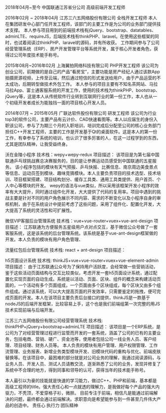

2018年04月~至今       中国联通江苏省分公司     高级前端开发工程师


2016年02月 ~ 2018年04月     江苏三六五网络股份有限公司       全栈开发工程师 
本人在集团研发中心部门任开发工程师，该部门的主要工作是为公司的业务部门提供技术支撑。
本人参与项目用到的前端技术栈有jQuery、bootstrap、datatables、adminLTE、requireJS，后端技术栈有thinkPHP、laravel。在使用这些框架的同时，也试着阅读过thinkPHP、laravel的源码，并有所收获。
工作期间参与了公司经营管理系统（ERP）、房产开发管理平台等系统开发，属于核心开发者角色，获得过公司年度技术能手称号。

2015年08月~2016年02月      上海翼拍网络科技有限公司         PHP开发工程师
该公司为创业公司，前期做的是自己的产品“看房宝”，主要功能是房产经纪人通过该款App拍摄房源视频，上传至云端，然后通过短信的形式发送给用户，由于产品运营的不太成功，后期转型做技术外包工作。
本人参与的项目主要有不知名茶网站、马拉马拉App、富士通客服系统的开发工作，使用的技术栈为thinkPHP、bootstrap、jQuery等，这是本人从传统软件行业转到互联网行业的第一份工作，本人也从一个初级开发者成长为能独挡一面的项目核心开发人员。

2014年07月 ~ 2015年05月   广联达软件股份有限公司          研发工程师
该公司为行业top3的软件公司，主要产品有云计价、CAD快速看图等。本人以应届生的身份入职该公司，参与了为期三个月的入职培训，培训完成后分配至公司的核心业务部门担任C++开发工程师，主要的工作是开发基于Qt的桌面软件。这是本人的第一份工作，有幸参与了系统的培训，也认识了很多厉害的人，在这一过程学到的东西，尤其是团队精神，让我受益终身。

沃在金陵小程序 
技术栈：wepy+wepy-redux 
项目描述：
该项目是为第七届中国联通乒乓球挑战赛总决赛服务的，目的是让参赛运动员感受到中国联通的五星服务。
该小程序包括的模块有天气预报、乒乓快报、比赛信息、南京周边美食景点等信息、运动员签到模块、趣味竞猜模块。本人主要负责项目的技术选型、技术培训、项目框架搭建、项目结构划分、缓存工具类、通用工具类提供、用户首页、个人中心等模块的开发。
wepy的语法与vue类似，所以采用该框架开发小程序的效率有大大提升，同时通过组件化开发，大大提供了代码的复用率。项目中遇到的挑战主要是针对不同的用户角色展示不同内容、需求的不断变化以及小程序自身的审核机制，由于在系统设计中提前考虑了这些问题，采用了组件化、配置化开发，大大提高了系统的灵活性和可扩展性。

微信VIP客服后台管理系统
技术栈：vue+vue-router+vuex+vue-ant-design
项目描述：
江苏联通为方便服务五星级用户点对点交互，基于微信公众号做了一套客服系统，这是该系统的后台管理系统。该系统是基于vue-ant-design框架做的开发。本人负责的模块有用户角色管理、

流量红包后台管理系统
技术栈: react + ant-design
项目描述：

h5页面设计系统
技术栈: thinkJS+vue+vue-router+vuex+vue-element-admin
项目描述：
由于江苏联通公众号为了保持用户活跃度，会经常做一些营销活动，鉴于这些活动页面结构与交互比较类似，考虑开发一套h5页面设计系统，通过配置化实现页面的自动生成。系统是以活动、页面、区块、组件的概念来构建活动页面的，一个活动有多个页面组成，一个页面由多个区块组成，每个区块又由多个组件组成。通过该系统，可以大大提高页面的开发效率，只需要鉴定的拖拽，便可完成页面的开发。本人在该项目主要负责后台接口的提供，thinkJS是一款基于nodeJS的后端开发框架，比较容易上手，这个也是我们前端组第一次完整的用JS技术实现前端与后端开发。

江苏三六五网络股份有限公司经营管理系统
技术栈: thinkPHP+jQuery+bootstrap+adminLTE
项目描述：
该项目是一个ERP系统，是公司为了对经营管理过程进行监管而开发的一套系统，涵盖了公司的已有的主要业务，包括电商、营销、硬广、资金池等，使用者包括公司一线业务人员、客户经理、项目经理、财务人员等。
本人负责的模块有用户管理、用户权限管理、工作流管理、业务报表、新增业务类型模块开发、旧模块代码的重构与优化、前端皮肤替换等。在该项目中，最困难的部分就是对公司业务的理解，我通过阅读源码，与业务人员、开发人员、测试人员请教交流，逐渐熟悉了公司的业务，发现并修复了系统中不合理的地方，得到同事和领导的认可，获得当年的技术能手称号。

本人最引以为豪的技能就是快速的学习能力，做过C++、PHP和前端，基本都是高级工程师的title。强大责任心和一点就透的理解力，是我做好每个产品的强大内驱力，不秃顶，不爱穿格子衫，微胖。 目前专注于前端，相信凡是能通过前端解决的问题，最终都会通过前端解决。求职意向是希望能参与到一件甚至几件伟大产品的创造中。
责任心
执行力
团队精神
